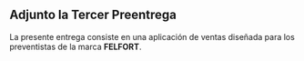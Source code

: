 ## Adjunto la Tercer Preentrega

La presente entrega consiste en una aplicación de ventas diseñada para los preventistas de la marca **FELFORT**.
